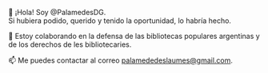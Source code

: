 👋 ¡Hola! Soy @PalamedesDG.  
Si hubiera podido, querido y tenido la oportunidad, lo habría hecho.

💞️ Estoy colaborando en la defensa de las bibliotecas populares argentinas y de los derechos de les bibliotecaries.

📫 Me puedes contactar al correo palamededeslaumes@gmail.com.

<!---
PalamedesDG/PalamedesDG is a ✨ special ✨ repository because its `README.md` (this file) appears on your GitHub profile.
You can click the Preview link to take a look at your changes.
--->

